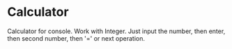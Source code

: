 # Calculator
Calculator for console. 
Work with Integer.
Just input the number, then enter, then second number, then '=' or next operation.
